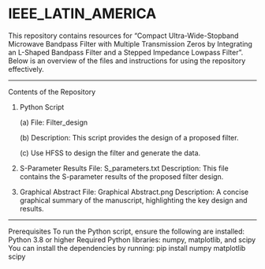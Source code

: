 # IEEE_LATIN_AMERICA
This repository contains resources for “Compact Ultra-Wide-Stopband Microwave Bandpass Filter with Multiple Transmission Zeros by Integrating an L-Shaped Bandpass Filter and a Stepped Impedance Lowpass Filter”. Below is an overview of the files and instructions for using the repository effectively.
________________________________________
Contents of the Repository
1.	Python Script

      (a) File: Filter_design

  	  (b) Description: This script provides the design of a proposed filter. 

  	  (c) Use HFSS to design the filter and generate the data.
3.	S-Parameter Results
File: S_parameters.txt
Description: This file contains the S-parameter results of the proposed filter design.
4.	Graphical Abstract
File: Graphical Abstract.png
Description: A concise graphical summary of the manuscript, highlighting the key design and results.
________________________________________
Prerequisites
To run the Python script, ensure the following are installed:
Python 3.8 or higher
Required Python libraries: numpy, matplotlib, and scipy
You can install the dependencies by running:
pip install numpy matplotlib scipy
